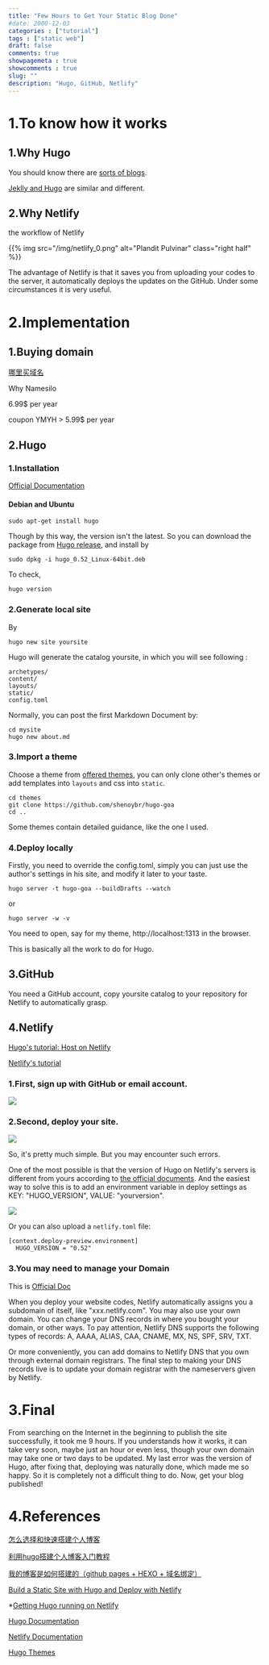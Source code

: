 ```yaml
---
title: "Few Hours to Get Your Static Blog Done"
#date: 2000-12-03
categories : ["tutorial"]
tags : ["static web"]
draft: false
comments: true
showpagemeta : true 
showcomments : true
slug: ""
description: "Hugo, GitHub, Netlify"
---
```



# 1.To know how it works

## 1.Why Hugo

You should know there are [sorts of blogs](https://segmentfault.com/a/1190000011661576).

[Jeklly and Hugo](https://linux.cn/article-8633-1.html) are similar and different.

## 2.Why Netlify

the workflow of Netlify

{{% img src="/img/netlify_0.png" alt="Plandit Pulvinar" class="right half" %}}

The advantage of Netlify is that it saves you from uploading your codes to the server, it automatically deploys the updates on the GitHub. Under some circumstances it is very useful.



# 2.Implementation

## 1.Buying domain

[哪里买域名](https://www.zhihu.com/question/19551906)

Why Namesilo 

6.99$ per year

coupon YMYH > 5.99$ per year

## 2.Hugo

### 1.Installation

[Official Documentation](https://gohugo.io/getting-started/installing/)

#### Debian and Ubuntu

```
sudo apt-get install hugo
```
Though by this way, the version isn't the latest. So you can download the package from [Hugo release](https://github.com/gohugoio/hugo/releases), and install by 
```
sudo dpkg -i hugo_0.52_Linux-64bit.deb
```

To check, 

```
hugo version
```

### 2.Generate local site

By

```
hugo new site yoursite
```

Hugo will generate the catalog yoursite, in which you will see following :

```
archetypes/
content/
layouts/
static/
config.toml
```

Normally, you can post the first Markdown Document by:

```
cd mysite
hugo new about.md
```

### 3.Import a theme

Choose a theme from [offered themes](https://themes.gohugo.io/), you can only clone other's themes or  add templates into `layouts` and css into `static`.

```
cd themes
git clone https://github.com/shenoybr/hugo-goa
cd ..
```

Some themes contain detailed guidance, like the one I used.

### 4.Deploy locally

Firstly, you need to override the config.toml, simply you can just use the author's settings in his site, and modify it later to your taste.

```
hugo server -t hugo-goa --buildDrafts --watch
```
or
```
hugo server -w -v
```
You need to open, say for my theme, http://localhost:1313 in the browser.



This is basically all the work to do for Hugo.



## 3.GitHub

You need a GitHub account, copy yoursite catalog to your repository for Netlify to automatically grasp.



## 4.Netlify

[Hugo's tutorial: Host on Netlify](https://gohugo.io/hosting-and-deployment/hosting-on-netlify/)

[Netlify's tutorial]()

### 1.First, sign up with GitHub or email account.

![](./netlify_1.png)

### 2.Second, deploy your site.

![](./netlify_2.png)

So, it's pretty much simple. But you may encounter such errors.

One of the most possible is that the version of Hugo on Netlify's servers is different from yours according to [the official documents](https://www.netlify.com/docs/build-gotchas/?_ga=2.163521084.1480081095.1543722703-692151905.1543722703#hugo). And the easiest way to solve this is to add an environment variable in deploy settings as KEY: "HUGO_VERSION", VALUE: "yourversion".

![](./netlify_3.png)

Or you can also upload a `netlify.toml` file:

```
[context.deploy-preview.environment]
  HUGO_VERSION = "0.52"
```



### 3.You may need to manage your Domain

This is [Official Doc](https://www.netlify.com/docs/dns/)

When you deploy your website codes, Netlify automatically assigns you a subdomain of itself, like "xxx.netlify.com". You may also use your own domain. You can change your DNS records in where you bought your domain, or other ways. To pay attention, Netlify DNS supports the following types of records: A, AAAA, ALIAS, CAA, CNAME, MX, NS, SPF, SRV, TXT.

Or more conveniently, you can add domains to Netlify DNS that you own through external domain registrars. The final step to making your DNS records live is to update your domain registrar with the nameservers given by Netlify. 



# 3.Final

From searching on the Internet in the beginning to publish the site successfully, it took me 9 hours. If you understands how it works, it can take very soon, maybe just an hour or even less, though your own domain may take one or two days to be updated. My last error was the version of Hugo, after fixing that, deploying was naturally done, which made me so happy. So it is completely not a difficult thing to do. Now, get your blog published!

# 4.References

[怎么选择和快速搭建个人博客](https://segmentfault.com/a/1190000011661576)

[利用hugo搭建个人博客入门教程](https://youngspring1.github.io/2016/2016-03-06-hugo/)

[我的博客是如何搭建的（github pages + HEXO + 域名绑定）](https://www.jianshu.com/p/834d7cc0668d)

[Build a Static Site with Hugo and Deploy with Netlify](https://gohugo.io/hosting-and-deployment/hosting-on-netlify/)

\*[Getting Hugo running on Netlify](https://www.burntfen.com/2017-04-16/getting-hugo-running-on-netlify)

[Hugo Documentation](https://gohugo.io/documentation/)

[Netlify Documentation](https://www.netlify.com/docs/)

[Hugo Themes](https://gohugo.io/documentation/)
